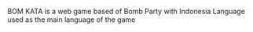 BOM KATA is a web game based of Bomb Party with Indonesia Language used as the main language of the game
